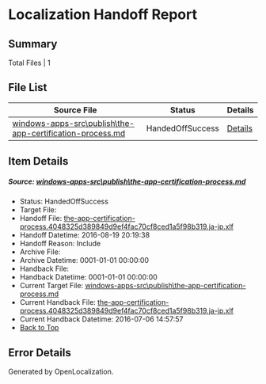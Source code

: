 # <a name='report-top'></a> Localization Handoff Report

## Summary
 Total Files | 1

## File List
 Source File | Status | Details 
 ----------- | ------ | ------- 
 [windows-apps-src\publish\the-app-certification-process.md](https://github.com/Microsoft/windows-apps/blob/865d71374cf7d678804ce16548edd819faafed33/windows-apps-src/publish/the-app-certification-process.md) | HandedOffSuccess | [Details](#07b3631ccc875222b8d2ea30a2b69e2995a09e235048)

## Item Details
##### <a name='07b3631ccc875222b8d2ea30a2b69e2995a09e235048'></a> Source: [windows-apps-src\publish\the-app-certification-process.md](https://github.com/Microsoft/windows-apps/blob/865d71374cf7d678804ce16548edd819faafed33/windows-apps-src/publish/the-app-certification-process.md)
* Status: HandedOffSuccess
* Target File: 
* Handoff File: [the-app-certification-process.4048325d389849d9ef4fac70cf8ced1a5f98b319.ja-jp.xlf](https://github.com/Microsoft/WDG.handoff/blob/9a6391f904e08860436d87ee55686670bdeb1e67/ol-handoff/Microsoft/windows-apps.ja-jp/master/the-app-certification-process.4048325d389849d9ef4fac70cf8ced1a5f98b319.ja-jp.xlf)
* Handoff Datetime: 2016-08-19 20:19:38
* Handoff Reason: Include
* Archive File: 
* Archive Datetime: 0001-01-01 00:00:00
* Handback File: 
* Handback Datetime: 0001-01-01 00:00:00
* Current Target File: [windows-apps-src\publish\the-app-certification-process.md](https://github.com/Microsoft/windows-apps.ja-jp/blob/50184089ee68f46cd2f416adf3a3994777b91210/windows-apps-src/publish/the-app-certification-process.md)
* Current Handback File: [the-app-certification-process.4048325d389849d9ef4fac70cf8ced1a5f98b319.ja-jp.xlf](https://github.com/Microsoft/WDG.handback/blob/4b30c8e256811740592ee2bde985c1f06955abde/ol-handback/Microsoft/windows-apps.ja-jp/master/the-app-certification-process.4048325d389849d9ef4fac70cf8ced1a5f98b319.ja-jp.xlf)
* Current Handback Datetime: 2016-07-06 14:57:57
* [Back to Top](#report-top)


## Error Details

Generated by OpenLocalization.
